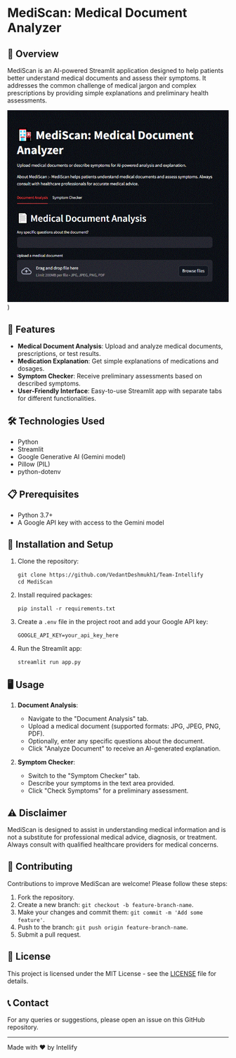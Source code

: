 # MediScan: Medical Document Analyzer

## 🏥 Overview

MediScan is an AI-powered Streamlit application designed to help patients better understand medical documents and assess their symptoms. It addresses the common challenge of medical jargon and complex prescriptions by providing simple explanations and preliminary health assessments.

![MediScan Screenshot](https://github.com/VedantDeshmukh1/Team-Intellify/blob/main/Screenshots/mediscan.GIF))

## 🌟 Features

- **Medical Document Analysis**: Upload and analyze medical documents, prescriptions, or test results.
- **Medication Explanation**: Get simple explanations of medications and dosages.
- **Symptom Checker**: Receive preliminary assessments based on described symptoms.
- **User-Friendly Interface**: Easy-to-use Streamlit app with separate tabs for different functionalities.

## 🛠 Technologies Used

- Python
- Streamlit
- Google Generative AI (Gemini model)
- Pillow (PIL)
- python-dotenv

## 📋 Prerequisites

- Python 3.7+
- A Google API key with access to the Gemini model

## 🚀 Installation and Setup

1. Clone the repository:
   ```
   git clone https://github.com/VedantDeshmukh1/Team-Intellify
   cd MediScan
   ```

2. Install required packages:
   ```
   pip install -r requirements.txt
   ```

3. Create a `.env` file in the project root and add your Google API key:
   ```
   GOOGLE_API_KEY=your_api_key_here
   ```

4. Run the Streamlit app:
   ```
   streamlit run app.py
   ```

## 🖥 Usage

1. **Document Analysis**:
   - Navigate to the "Document Analysis" tab.
   - Upload a medical document (supported formats: JPG, JPEG, PNG, PDF).
   - Optionally, enter any specific questions about the document.
   - Click "Analyze Document" to receive an AI-generated explanation.

2. **Symptom Checker**:
   - Switch to the "Symptom Checker" tab.
   - Describe your symptoms in the text area provided.
   - Click "Check Symptoms" for a preliminary assessment.

## ⚠️ Disclaimer

MediScan is designed to assist in understanding medical information and is not a substitute for professional medical advice, diagnosis, or treatment. Always consult with qualified healthcare providers for medical concerns.

## 🤝 Contributing

Contributions to improve MediScan are welcome! Please follow these steps:

1. Fork the repository.
2. Create a new branch: `git checkout -b feature-branch-name`.
3. Make your changes and commit them: `git commit -m 'Add some feature'`.
4. Push to the branch: `git push origin feature-branch-name`.
5. Submit a pull request.

## 📄 License

This project is licensed under the MIT License - see the [LICENSE](LICENSE) file for details.

## 📞 Contact

For any queries or suggestions, please open an issue on this GitHub repository.

---

Made with ❤️ by Intellify
